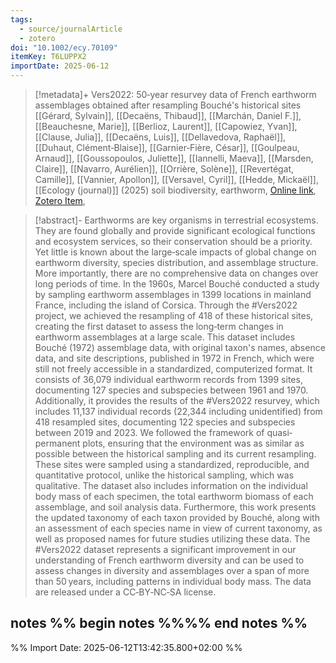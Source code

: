 ```yaml
---
tags:
  - source/journalArticle
  - zotero
doi: "10.1002/ecy.70109"
itemKey: T6LUPPX2
importDate: 2025-06-12
---
```

>[!metadata]+
> Vers2022: 50‐year resurvey data of French earthworm assemblages obtained after resampling Bouché's historical sites
> [[Gérard, Sylvain]], [[Decaëns, Thibaud]], [[Marchán, Daniel F.]], [[Beauchesne, Marie]], [[Berlioz, Laurent]], [[Capowiez, Yvan]], [[Clause, Julia]], [[Decaëns, Luis]], [[Dellavedova, Raphaël]], [[Duhaut, Clément‐Blaise]], [[Garnier‐Fière, César]], [[Goulpeau, Arnaud]], [[Goussopoulos, Juliette]], [[Iannelli, Maeva]], [[Marsden, Claire]], [[Navarro, Aurélien]], [[Orrière, Solène]], [[Revertégat, Camille]], [[Vannier, Apollon]], [[Versavel, Cyril]], [[Hedde, Mickaël]], 
> [[Ecology (journal)]] (2025)
> soil biodiversity, earthworm, 
> [Online link](https://esajournals.onlinelibrary.wiley.com/doi/10.1002/ecy.70109), [Zotero Item](zotero://select/library/items/T6LUPPX2),

>[!abstract]-
Earthworms are key organisms in terrestrial ecosystems. They are found globally and provide significant ecological functions and ecosystem services, so their conservation should be a priority. Yet little is known about the large‐scale impacts of global change on earthworm diversity, species distribution, and assemblage structure. More importantly, there are no comprehensive data on changes over long periods of time. In the 1960s, Marcel Bouché conducted a study by sampling earthworm assemblages in 1399 locations in mainland France, including the island of Corsica. Through the #Vers2022 project, we achieved the resampling of 418 of these historical sites, creating the first dataset to assess the long‐term changes in earthworm assemblages at a large scale. This dataset includes Bouché (1972) assemblage data, with original taxon's names, absence data, and site descriptions, published in 1972 in French, which were still not freely accessible in a standardized, computerized format. It consists of 36,079 individual earthworm records from 1399 sites, documenting 127 species and subspecies between 1961 and 1970. Additionally, it provides the results of the #Vers2022 resurvey, which includes 11,137 individual records (22,344 including unidentified) from 418 resampled sites, documenting 122 species and subspecies between 2019 and 2023. We followed the framework of quasi‐permanent plots, ensuring that the environment was as similar as possible between the historical sampling and its current resampling. These sites were sampled using a standardized, reproducible, and quantitative protocol, unlike the historical sampling, which was qualitative. The dataset also includes information on the individual body mass of each specimen, the total earthworm biomass of each assemblage, and soil analysis data. Furthermore, this work presents the updated taxonomy of each taxon provided by Bouché, along with an assessment of each species name in view of current taxonomy, as well as proposed names for future studies utilizing these data. The #Vers2022 dataset represents a significant improvement in our understanding of French earthworm diversity and can be used to assess changes in diversity and assemblages over a span of more than 50 years, including patterns in individual body mass. The data are released under a CC‐BY‐NC‐SA license.

## notes %% begin notes %%%% end notes %%

%% Import Date: 2025-06-12T13:42:35.800+02:00 %%
